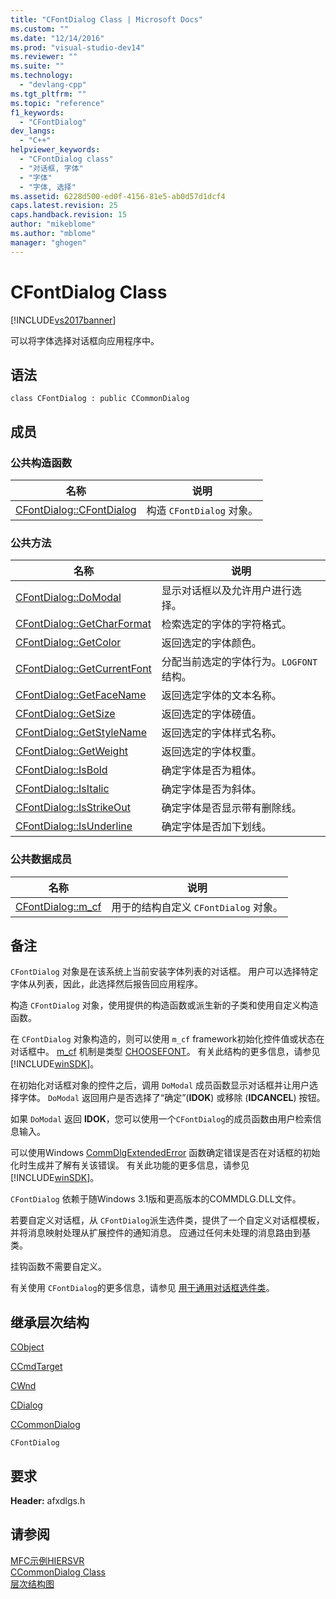 ```yaml
---
title: "CFontDialog Class | Microsoft Docs"
ms.custom: ""
ms.date: "12/14/2016"
ms.prod: "visual-studio-dev14"
ms.reviewer: ""
ms.suite: ""
ms.technology: 
  - "devlang-cpp"
ms.tgt_pltfrm: ""
ms.topic: "reference"
f1_keywords: 
  - "CFontDialog"
dev_langs: 
  - "C++"
helpviewer_keywords: 
  - "CFontDialog class"
  - "对话框, 字体"
  - "字体"
  - "字体, 选择"
ms.assetid: 6228d500-ed0f-4156-81e5-ab0d57d1dcf4
caps.latest.revision: 25
caps.handback.revision: 15
author: "mikeblome"
ms.author: "mblome"
manager: "ghogen"
---
```

# CFontDialog Class
[!INCLUDE[vs2017banner](../../assembler/inline/includes/vs2017banner.md)]

可以将字体选择对话框向应用程序中。  
  
## 语法  
  
```  
class CFontDialog : public CCommonDialog  
```  
  
## 成员  
  
### 公共构造函数  
  
|名称|说明|  
|--------|--------|  
|[CFontDialog::CFontDialog](../Topic/CFontDialog::CFontDialog.md)|构造 `CFontDialog` 对象。|  
  
### 公共方法  
  
|名称|说明|  
|--------|--------|  
|[CFontDialog::DoModal](../Topic/CFontDialog::DoModal.md)|显示对话框以及允许用户进行选择。|  
|[CFontDialog::GetCharFormat](../Topic/CFontDialog::GetCharFormat.md)|检索选定的字体的字符格式。|  
|[CFontDialog::GetColor](../Topic/CFontDialog::GetColor.md)|返回选定的字体颜色。|  
|[CFontDialog::GetCurrentFont](../Topic/CFontDialog::GetCurrentFont.md)|分配当前选定的字体行为。`LOGFONT` 结构。|  
|[CFontDialog::GetFaceName](../Topic/CFontDialog::GetFaceName.md)|返回选定字体的文本名称。|  
|[CFontDialog::GetSize](../Topic/CFontDialog::GetSize.md)|返回选定的字体磅值。|  
|[CFontDialog::GetStyleName](../Topic/CFontDialog::GetStyleName.md)|返回选定的字体样式名称。|  
|[CFontDialog::GetWeight](../Topic/CFontDialog::GetWeight.md)|返回选定的字体权重。|  
|[CFontDialog::IsBold](../Topic/CFontDialog::IsBold.md)|确定字体是否为粗体。|  
|[CFontDialog::IsItalic](../Topic/CFontDialog::IsItalic.md)|确定字体是否为斜体。|  
|[CFontDialog::IsStrikeOut](../Topic/CFontDialog::IsStrikeOut.md)|确定字体是否显示带有删除线。|  
|[CFontDialog::IsUnderline](../Topic/CFontDialog::IsUnderline.md)|确定字体是否加下划线。|  
  
### 公共数据成员  
  
|名称|说明|  
|--------|--------|  
|[CFontDialog::m\_cf](../Topic/CFontDialog::m_cf.md)|用于的结构自定义 `CFontDialog` 对象。|  
  
## 备注  
 `CFontDialog` 对象是在该系统上当前安装字体列表的对话框。  用户可以选择特定字体从列表，因此，此选择然后报告回应用程序。  
  
 构造 `CFontDialog` 对象，使用提供的构造函数或派生新的子类和使用自定义构造函数。  
  
 在 `CFontDialog` 对象构造的，则可以使用 `m_cf` framework初始化控件值或状态在对话框中。  [m\_cf](../Topic/CFontDialog::m_cf.md) 机制是类型 [CHOOSEFONT](http://msdn.microsoft.com/library/windows/desktop/ms646832)。  有关此结构的更多信息，请参见 [!INCLUDE[winSDK](../../atl/includes/winsdk_md.md)]。  
  
 在初始化对话框对象的控件之后，调用 `DoModal` 成员函数显示对话框并让用户选择字体。  `DoModal` 返回用户是否选择了“确定”\(**IDOK**\) 或移除 \(**IDCANCEL**\) 按钮。  
  
 如果 `DoModal` 返回 **IDOK**，您可以使用一个`CFontDialog`的成员函数由用户检索信息输入。  
  
 可以使用Windows [CommDlgExtendedError](http://msdn.microsoft.com/library/windows/desktop/ms646916) 函数确定错误是否在对话框的初始化时生成并了解有关该错误。  有关此功能的更多信息，请参见 [!INCLUDE[winSDK](../../atl/includes/winsdk_md.md)]。  
  
 `CFontDialog` 依赖于随Windows 3.1版和更高版本的COMMDLG.DLL文件。  
  
 若要自定义对话框，从 `CFontDialog`派生选件类，提供了一个自定义对话框模板，并将消息映射处理从扩展控件的通知消息。  应通过任何未处理的消息路由到基类。  
  
 挂钩函数不需要自定义。  
  
 有关使用 `CFontDialog`的更多信息，请参见 [用于通用对话框选件类](../../mfc/common-dialog-classes.md)。  
  
## 继承层次结构  
 [CObject](../../mfc/reference/cobject-class.md)  
  
 [CCmdTarget](../../mfc/reference/ccmdtarget-class.md)  
  
 [CWnd](../../mfc/reference/cwnd-class.md)  
  
 [CDialog](../../mfc/reference/cdialog-class.md)  
  
 [CCommonDialog](../../mfc/reference/ccommondialog-class.md)  
  
 `CFontDialog`  
  
## 要求  
 **Header:** afxdlgs.h  
  
## 请参阅  
 [MFC示例HIERSVR](../../top/visual-cpp-samples.md)   
 [CCommonDialog Class](../../mfc/reference/ccommondialog-class.md)   
 [层次结构图](../../mfc/hierarchy-chart.md)